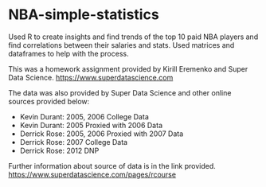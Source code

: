 # NBA-simple-statistics

Used R to create insights and find trends of the top 10 paid NBA players and find correlations between their salaries and stats. Used matrices and dataframes to help with the process.

This was a homework assignment provided by Kirill Eremenko and Super Data Science.
https://www.superdatascience.com

The data was also provided by Super Data Science and other online sources provided below:

- Kevin Durant: 2005, 2006 College Data
- Kevin Durant: 2005 Proxied with 2006 Data
- Derrick Rose: 2005, 2006 Proxied with 2007 Data
- Derrick Rose: 2007 College Data
- Derrick Rose: 2012 DNP

Further information about source of data is in the link provided.
https://www.superdatascience.com/pages/rcourse
